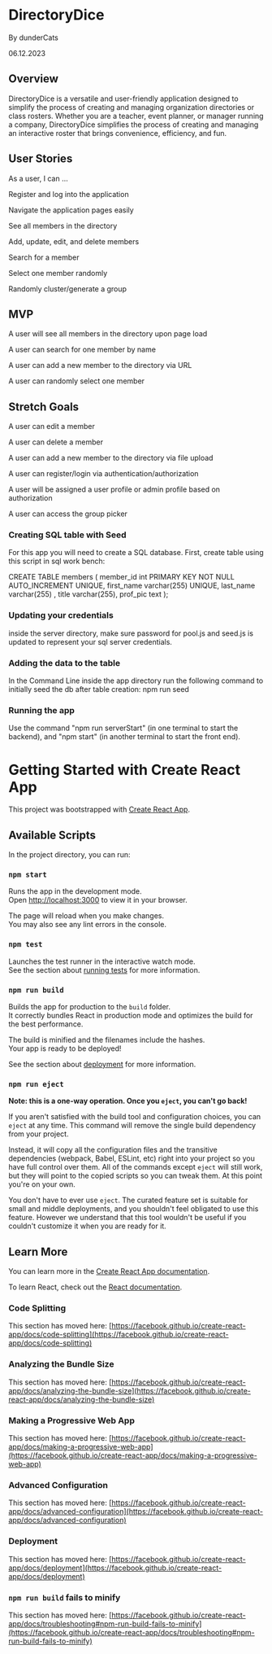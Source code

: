 # DirectoryDice 

By dunderCats  

06.12.2023 

## Overview 

DirectoryDice is a versatile and user-friendly application designed to simplify the process of creating and managing organization directories or class rosters.  Whether you are a teacher, event planner, or manager running a company, DirectoryDice simplifies the process of creating and managing an interactive roster that brings convenience, efficiency, and fun. 

## User Stories 

As a user, I can … 

Register and log into the application 

Navigate the application pages easily 

See all members in the directory 

Add, update, edit, and delete members 

Search for a member 

Select one member randomly 

Randomly cluster/generate a group 

## MVP  

A user will see all members in the directory upon page load 

A user can search for one member by name 

A user can add a new member to the directory via URL 

A user can randomly select one member 

 
## Stretch Goals 

A user can edit a member 

A user can delete a member 

A user can add a new member to the directory via file upload 

A user can register/login via authentication/authorization 

A user will be assigned a user profile or admin profile based on authorization 

A user can access the group picker 


### Creating SQL table with Seed

For this app you will need to create a SQL database. First, create table using this script in sql work bench:

CREATE TABLE members (
    member_id int PRIMARY KEY NOT NULL AUTO_INCREMENT UNIQUE,
    first_name varchar(255) UNIQUE,
    last_name varchar(255) ,
    title varchar(255),
    prof_pic text
);

### Updating your credentials
inside the server directory, make sure password for pool.js and seed.js is updated to represent your sql server credentials.

### Adding the data to the table
In the Command Line inside the app directory run the following command to initially seed the db after table creation: npm run seed

### Running the app
Use the command "npm run serverStart" (in one terminal to start the backend), and "npm start" (in another terminal to start the front end).










# Getting Started with Create React App

This project was bootstrapped with [Create React App](https://github.com/facebook/create-react-app).

## Available Scripts

In the project directory, you can run:

### `npm start`

Runs the app in the development mode.\
Open [http://localhost:3000](http://:3000) to view it in your browser.

The page will reload when you make changes.\
You may also see any lint errors in the console.

### `npm test`

Launches the test runner in the interactive watch mode.\
See the section about [running tests](https://facebook.github.io/create-react-app/docs/running-tests) for more information.

### `npm run build`

Builds the app for production to the `build` folder.\
It correctly bundles React in production mode and optimizes the build for the best performance.

The build is minified and the filenames include the hashes.\
Your app is ready to be deployed!

See the section about [deployment](https://facebook.github.io/create-react-app/docs/deployment) for more information.

### `npm run eject`

**Note: this is a one-way operation. Once you `eject`, you can't go back!**

If you aren't satisfied with the build tool and configuration choices, you can `eject` at any time. This command will remove the single build dependency from your project.

Instead, it will copy all the configuration files and the transitive dependencies (webpack, Babel, ESLint, etc) right into your project so you have full control over them. All of the commands except `eject` will still work, but they will point to the copied scripts so you can tweak them. At this point you're on your own.

You don't have to ever use `eject`. The curated feature set is suitable for small and middle deployments, and you shouldn't feel obligated to use this feature. However we understand that this tool wouldn't be useful if you couldn't customize it when you are ready for it.

## Learn More

You can learn more in the [Create React App documentation](https://facebook.github.io/create-react-app/docs/getting-started).

To learn React, check out the [React documentation](https://reactjs.org/).

### Code Splitting

This section has moved here: [https://facebook.github.io/create-react-app/docs/code-splitting](https://facebook.github.io/create-react-app/docs/code-splitting)

### Analyzing the Bundle Size

This section has moved here: [https://facebook.github.io/create-react-app/docs/analyzing-the-bundle-size](https://facebook.github.io/create-react-app/docs/analyzing-the-bundle-size)

### Making a Progressive Web App

This section has moved here: [https://facebook.github.io/create-react-app/docs/making-a-progressive-web-app](https://facebook.github.io/create-react-app/docs/making-a-progressive-web-app)

### Advanced Configuration

This section has moved here: [https://facebook.github.io/create-react-app/docs/advanced-configuration](https://facebook.github.io/create-react-app/docs/advanced-configuration)

### Deployment

This section has moved here: [https://facebook.github.io/create-react-app/docs/deployment](https://facebook.github.io/create-react-app/docs/deployment)

### `npm run build` fails to minify

This section has moved here: [https://facebook.github.io/create-react-app/docs/troubleshooting#npm-run-build-fails-to-minify](https://facebook.github.io/create-react-app/docs/troubleshooting#npm-run-build-fails-to-minify)
